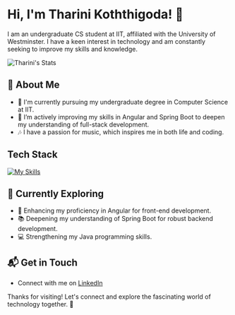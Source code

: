 # Hi, I'm Tharini Koththigoda! 👋

I am an undergraduate CS student at IIT, affiliated with the University of Westminster. I have a keen interest in technology and am constantly seeking to improve my skills and knowledge.

![Tharini's Stats](https://github-readme-stats.vercel.app/api?username=<your-github-username>&theme=vue-dark&show_icons=true&hide_border=true&count_private=true)

## 🚀 About Me

- 🔭 I'm currently pursuing my undergraduate degree in Computer Science at IIT.
- 🌱 I’m actively improving my skills in Angular and Spring Boot to deepen my understanding of full-stack development.
- 🎶 I have a passion for music, which inspires me in both life and coding.

## Tech Stack
[![My Skills](https://skillicons.dev/icons?i=java,spring,angular,html,css)](https://skillicons.dev)

## 🌱 Currently Exploring

- 🚀 Enhancing my proficiency in Angular for front-end development.
- 📚 Deepening my understanding of Spring Boot for robust backend development.
- 💻 Strengthening my Java programming skills.

## 📬 Get in Touch

- Connect with me on [LinkedIn](https://www.linkedin.com/in/tharini-koththigoda/)

Thanks for visiting! Let's connect and explore the fascinating world of technology together. 🚀

